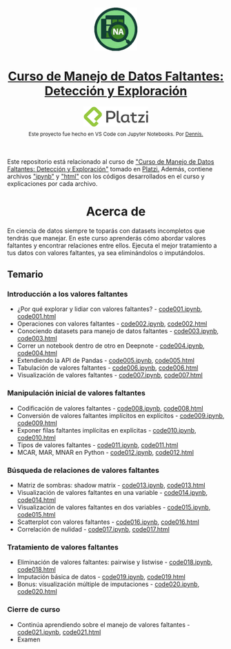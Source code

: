 <p align="center"><a href="https://platzi.com/cursos/datos-faltantes/"><img src="codes/images/logo.png" alt="MarkText" width="100" height="100"></p>

<h1 align="center"><a href="https://platzi.com/cursos/datos-faltantes/">Curso de Manejo de Datos Faltantes: Detección y Exploración</a></h1>

<div align="center">
  <a href="https://platzi.com">
    <img src="codes/images/platzi.png" width="150" height="47" alt="Platzi">
  </a>
</div>

<div align="center">
  <sub>Este proyecto fue hecho en VS Code con Jupyter Notebooks. Por
    <a href="https://github.com/DensLopez">Dennis.</a>
  </sub>
</div>
<br />
<br />

Este repositorio está relacionado al curso de <a href="https://platzi.com/cursos/datos-faltantes/">"Curso de Manejo de Datos Faltantes: Detección y Exploración"</a> tomado en <a href="https://platzi.com">Platzi.</a> Además, contiene archivos ["ipynb"](codes) y ["html"](codes/html/) con los códigos desarrollados en el curso y explicaciones por cada archivo.
<br />

<h1 align="center">Acerca de </h1>
En ciencia de datos siempre te toparás con datasets incompletos que tendrás que manejar. En este curso aprenderás cómo abordar valores faltantes y encontrar relaciones entre ellos. Ejecuta el mejor tratamiento a tus datos con valores faltantes, ya sea eliminándolos o imputándolos.

<br />

## Temario

### Introducción a los valores faltantes

- ¿Por qué explorar y lidiar con valores faltantes? - [code001.ipynb](codes/code001.ipynb), [code001.html](codes/html/code001.html)
- Operaciones con valores faltantes - [code002.ipynb](codes/code002.ipynb), [code002.html](codes/html/code002.html)
- Conociendo datasets para manejo de datos faltantes - [code003.ipynb](codes/code003.ipynb), [code003.html](codes/html/code003.html)
- Correr un notebook dentro de otro en Deepnote - [code004.ipynb](codes/code004.ipynb), [code004.html](codes/html/code004.html)
- Extendiendo la API de Pandas - [code005.ipynb](codes/code005.ipynb), [code005.html](codes/html/code005.html)
- Tabulación de valores faltantes - [code006.ipynb](codes/code006.ipynb), [code006.html](codes/html/code006.html)
- Visualización de valores faltantes - [code007.ipynb](codes/code007.ipynb), [code007.html](codes/html/code007.html)

### Manipulación inicial de valores faltantes

- Codificación de valores faltantes - [code008.ipynb](codes/code008.ipynb), [code008.html](codes/html/code008.html)
- Conversión de valores faltantes implícitos en explícitos - [code009.ipynb](codes/code009.ipynb), [code009.html](codes/html/code009.html)
- Exponer filas faltantes implícitas en explícitas - [code010.ipynb](codes/code010.ipynb), [code010.html](codes/html/code010.html)
- Tipos de valores faltantes - [code011.ipynb](codes/code011.ipynb), [code011.html](codes/html/code011.html)
- MCAR, MAR, MNAR en Python - [code012.ipynb](codes/code012.ipynb), [code012.html](codes/html/code012.html)

### Búsqueda de relaciones de valores faltantes

- Matriz de sombras: shadow matrix - [code013.ipynb](codes/code013.ipynb), [code013.html](codes/html/code013.html)
- Visualización de valores faltantes en una variable - [code014.ipynb](codes/code014.ipynb), [code014.html](codes/html/code014.html)
- Visualización de valores faltantes en dos variables - [code015.ipynb](codes/code015.ipynb), [code015.html](codes/html/code015.html)
- Scatterplot con valores faltantes - [code016.ipynb](codes/code016.ipynb), [code016.html](codes/html/code016.html)
- Correlación de nulidad - [code017.ipynb](codes/code017.ipynb), [code017.html](codes/html/code017.html)

### Tratamiento de valores faltantes

- Eliminación de valores faltantes: pairwise y listwise - [code018.ipynb](codes/code018.ipynb), [code018.html](codes/html/code018.html)
- Imputación básica de datos - [code019.ipynb](codes/code019.ipynb), [code019.html](codes/html/code019.html)
- Bonus: visualización múltiple de imputaciones - [code020.ipynb](codes/code020.ipynb), [code020.html](codes/html/code020.html)

### Cierre de curso

- Continúa aprendiendo sobre el manejo de valores faltantes - [code021.ipynb](codes/code021.ipynb), [code021.html](codes/html/code021.html)
- Examen 

<br />
